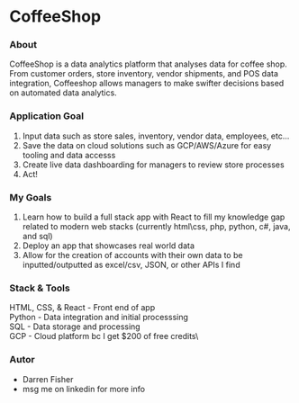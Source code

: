 # CoffeeShop

### About
CoffeeShop is a data analytics platform that analyses data for coffee shop.
From customer orders, store inventory, vendor shipments, and POS data integration, Coffeeshop allows managers to make swifter decisions based on automated data analytics.

### Application Goal

1. Input data such as store sales, inventory, vendor data, employees, etc...
2. Save the data on cloud solutions such as GCP/AWS/Azure for easy tooling and data accesss
3. Create live data dashboarding for managers to review store processes
4. Act!

### My Goals

1. Learn how to build a full stack app with React to fill my knowledge gap related to modern web stacks (currently html\css, php, python, c#, java, and sql)
2. Deploy an app that showcases real world data
3. Allow for the creation of accounts with their own data to be inputted/outputted as excel/csv, JSON, or other APIs I find

### Stack & Tools

HTML, CSS, & React - Front end of app\
Python - Data integration and initial processsing\
SQL - Data storage and processing\
GCP - Cloud platform bc I get $200 of free credits\

### Autor
- Darren Fisher
- msg me on linkedin for more info
